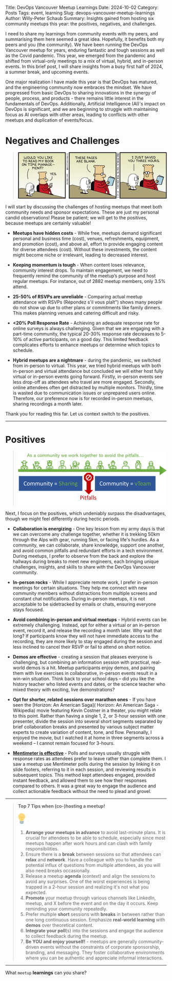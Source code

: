 Title: DevOps Vancouver Meetup Learnings
Date: 2024-10-02
Category: Posts 
Tags: event, learning
Slug: devops-vancouver-meetup-learnings
Author: Willy-Peter Schaub
Summary: Insights gained from hosting six community meetups this year: the positives, negatives, and challenges.

I need to share my learnings from community events with my peers, and summarising them here seemed a great idea. Hopefully, it benefits both my peers and you (the community). We have been running the DevOps Vancouver meetup for years, enduring fantastic and tough sessions as well as the Covid pandemic. This year, we emerged from the pandemic and shifted from virtual-only meetings to a mix of virtual, hybrid, and in-person events. In this brief post, I will share insights from a busy first half of 2024, a summer break, and upcoming events.

One major realization I have made this year is that DevOps has matured, and the engineering community now embraces the mindset. We have progressed from basic DevOps to sharing innovations in the synergy of people, process, and products - there remains little interest in the fundamentals of DevOps. Additionally, Artificial Intelligence (AI)'s impact on DevOps is significant, and we are beginning to struggle with maintaining focus as AI overlaps with other areas, leading to conflicts with other meetups and duplication of events/focus.

# Negatives and Challenges

> ![negatives](../images/devops-vancouver-meetup-learnings-1.jpg) 

I will start by discussing the challenges of hosting meetups that meet both community needs and sponsor expectations. These are just my personal candid observations! Please be patient; we will get to the positives, because meetups are certainly valuable!

- **Meetups have hidden costs** - While free, meetups demand significant personal and business time (cost), venues, refreshments, equipment, and promotion (cost), and above all, effort to provide engaging content for diverse attendees (cost). Without these investments, the content might become niche or irrelevant, leading to decreased interest.

- **Keeping momentum is tough** - When content loses relevance, community interest drops. To maintain engagement, we need to frequently remind the community of the meetup’s purpose and host regular meetups. For instance, out of 2882 meetup members, only 3.5% attend.

- **25-50% of RSVPs are unreliable** - Comparing actual meetup attendance with RSVPs (Répondez s'il vous plaît") shows many people do not show up due to other plans or commitments like family dinners. This makes planning venues and catering difficult and risky.

- **<20% Poll Response Rate** - Achieving an adequate response rate for online surveys is always challenging. Given that we are engaging with a part-time community, the typical 20-30% response rate decreases to 5-10% of active participants, on a good day. This limited feedback complicates efforts to enhance meetups or determine which topics to schedule.

- **Hybrid meetups are a nightmare** - during the pandemic, we switched from in-person to virtual. This year, we tried hybrid meetups with both in-person and virtual attendance but concluded we will either host fully virtual or in-person events going forward. Firstly, in-person events see less drop-off as attendees who travel are more engaged. Secondly, online attendees often get distracted by multiple monitors. Thirdly, time is wasted due to communication issues or unprepared users online. Therefore, our preference now is for recorded in-person meetups, sharing recordings a month later. 

Thank you for reading this far. Let us context switch to the positives.

---

# Positives

> ![positives](../images/devops-vancouver-meetup-learnings-2.png) 

Next, I focus on the positives, which undeniably surpass the disadvantages, though we might feel differently during hectic periods.

- **Collaboration is energizing** - One key lesson from my army days is that we can overcome any challenge together, whether it is trekking 50km through the Alps with gear, running 5km, or facing life's hurdles. As a community, we can collaborate, share knowledge, support one another, and avoid common pitfalls and redundant efforts in a tech environment. During meetups, I prefer to observe from the back and explore the hallways during breaks to meet new engineers, each bringing unique challenges, insights, and skills to share with the DevOps Vancouver community.

- **In-person rocks** - While I appreciate remote work, I prefer in-person meetings for certain situations. They help me connect with new community members without distractions from multiple screens and constant chat notifications. During in-person meetups, it is not acceptable to be sidetracked by emails or chats, ensuring everyone stays focused.

- **Avoid combining in-person and virtual meetups** - Hybrid events can be extremely challenging. Instead, opt for either a virtual or an in-person event, record it, and release the recording a month later. Why wait that long? If participants know they will not have immediate access to the recording, they are more likely to stay engaged during the session and less inclined to cancel their RSVP or fail to attend on short notice. 

- **Demos are effective** - creating a session that pleases everyone is challenging, but combining an information session with practical, real-world demos is a hit. Meetup participants enjoy demos, and pairing them with live exercises in collaborative, in-person events result in a win-win situation. Think back to your school days – did you like the history teacher who listed events and dates, or the science teacher who mixed theory with exciting, live demonstrations?

- **Opt for shorter, related sessions over marathon ones** - If you have seen the [Horizon: An American Saga]( Horizon: An American Saga - Wikipedia) movie featuring Kevin Costner in a theater, you might relate to this point. Rather than having a single 1, 2, or 3-hour session with one presenter, divide the session into several short segments separated by brief collaboration breaks and presented by various subject matter experts to create variation of content, tone, and flow. Personally, I enjoyed the movie, but I watched it at home in three segments across a weekend – I cannot remain focused for 3-hours.

- **[Mentimeter is effective](https://www.mentimeter.com/)** - Polls and surveys usually struggle with response rates as attendees prefer to leave rather than complete them. I saw a meetup use Mentimeter polls during the session by linking it on slide footers, referring to it in each session, and reviewing results in subsequent topics. This method kept attendees engaged, provided instant feedback, and allowed them to see how their responses compared to others. It was a great way to engage the audience and collect actionable feedback without the need to plead and grovel.

---

>
> **Top 7 Tips when (co-)hosting a meetup!**
>
> ![bulb](../images/moving-hundreds-of-pipeline-snowflakes-part8-7.png)
>
> 1. **Arrange your meetups in advance** to avoid last-minute plans. It is crucial for attendees to be able to schedule, especially since most meetups happen after work hours and can clash with family responsibilities.
> 2. Ensure there is a **break** between sessions so that attendees can **relax** and **network**. Have a colleague with you to handle the potential influx of questions from multiple attendees, as you will also need breaks occasionally.
> 3. Release a meetup **agenda** (context) and align the sessions to avoid any surprises. One of the worst experiences is being trapped in a 2-hour session and realizing it's not what you expected.
> 4. **Promote** your meetup through various channels like LinkedIn, meetup, and X before the event and on the day it occurs. Keep reminding your community repeatedly.
> 5. Prefer multiple **short** sessions with **breaks** in between rather than one long continuous session. Emphasize **real-world learning** with **demos** over theoretical content.
> 6. **Integrate your poll**(s) into the sessions and engage the audience to collect feedback during the meetup.
> 7. **Be YOU and enjoy yourself!** - meetups are generally community-driven events without the constraints of corporate sponsorship, branding, and messaging. They foster collaborative environments where you can be authentic and appreciate informal interactions.
>

---

What ```meetup``` **learnings** can you share?

